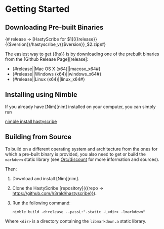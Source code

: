 # Getting Started

## Downloading Pre-built Binaries

{# release -> [HastyScribe for $1]({{release}}{{$version}}/hastyscribe_v{{$version}}_$2.zip)#}

The easiest way to get {{hs}} is by downloading one of the prebuilt binaries from the [Github Release Page][release]:

  * {#release||Mac OS X (x64)||macosx_x64#}
  * {#release||Windows (x64)||windows_x64#}
  * {#release||Linux (x64)||linux_x64#}

## Installing using Nimble

If you already have [Nim][nim] installed on your computer, you can simply run

[nimble install hastyscribe](class:cmd)

## Building from Source

To build on a different operating system and architecture from the ones for which a pre-built binary is provided, you also need to get or build the `markdown` static library (see [Orc/discount](https://github.com/Orc/discount) for more information and sources).

Then:

1. Download and install [Nim][nim].
3. Clone the HastyScribe [repository]({{repo -> https://github.com/h3rald/hastyscribe}}).
4. Run the following command:

   `nimble build -d:release --passL:"-static -L<dir> -lmarkdown"`

Where `<dir>` is a directory containing the `libmarkdown.a` static library.

